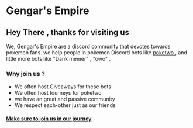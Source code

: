 <html> 
<h1> Gengar's Empire </h1>
<h2> Hey There , thanks for visiting us  </h2>
<body> We, Gengar's Empire are a discord community that devotes towards pokemon fans. we help people in pokemon Discord bots like <a href = https://poketwo.net/ > poketwo </a> , and little more bots like "Dank memer" , "owo" . 
<h3> Why join us ? </h3>
<ul>
<li> We often host Giveaways for these bots
<li> We often host tourneys for poketwo 
<li> we have an great and passive community 
<li> We respect each-other just as our friends 
</ul> 
<h4> <a href = https://cutt.ly/gempire > Make sure to join us in our journey </a>
